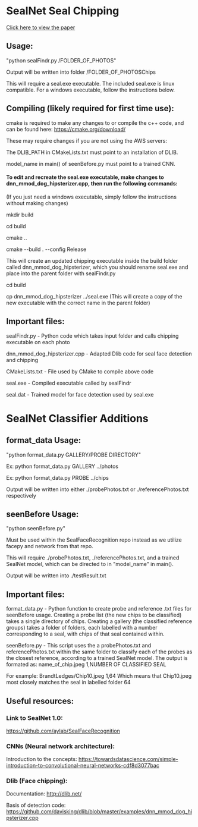 # SealNet Seal Chipping
[Click here to view the paper](https://docs.google.com/document/d/1fTkNYil2fgY3ad057BjPXSQtaSAYtI-956vt_fUJKEQ)

## Usage:

"python sealFindr.py /FOLDER_OF_PHOTOS"

Output will be written into folder /FOLDER_OF_PHOTOSChips

This will require a seal.exe executable. The included seal.exe is linux compatible. For a windows executable, follow the instructions below.


## Compiling (likely required for first time use):

cmake is required to make any changes to or compile the c++ code, and can be found here: https://cmake.org/download/

These may require changes if you are not using the AWS servers:

The DLIB_PATH in CMakeLists.txt must point to an installation of DLIB. 

model_name in main() of seenBefore.py must point to a trained CNN.



#### To edit and recreate the seal.exe executable, make changes to dnn_mmod_dog_hipsterizer.cpp, then run the following commands:
(If you just need a windows executable, simply follow the instructions without making changes)

mkdir build

cd build

cmake ..

cmake --build . --config Release

This will create an updated chipping executable inside the build folder called dnn_mmod_dog_hipsterizer, which you should rename seal.exe and place into the parent folder with sealFindr.py

cd build

cp dnn_mmod_dog_hipsterizer ../seal.exe 
(This will create a copy of the new executable with the correct name in the parent folder)


## Important files:

sealFindr.py - Python code which takes input folder and calls chipping executable on each photo

dnn_mmod_dog_hipsterizer.cpp - Adapted Dlib code for seal face detection and chipping

CMakeLists.txt - File used by CMake to compile above code

seal.exe - Compiled executable called by sealFindr

seal.dat - Trained model for face detection used by seal.exe


# SealNet Classifier Additions

## format_data Usage:

"python format_data.py GALLERY/PROBE DIRECTORY"

Ex: python format_data.py GALLERY ../photos

Ex: python format_data.py PROBE ../chips

Output will be written into either ./probePhotos.txt or ./referencePhotos.txt respectively

## seenBefore Usage:

"python seenBefore.py"

Must be used within the SealFaceRecognition repo instead as we utilize facepy and network from that repo.

This will require ./probePhotos.txt, ./referencePhotos.txt, and a trained SealNet model, which can be directed to in "model_name" in main().

Output will be written into ./testResult.txt

## Important files:

format_data.py - Python function to create probe and reference .txt files for seenBefore usage. Creating a probe list (the new chips to be classified) takes a single directory of chips. Creating a gallery (the classified reference groups) takes a folder of folders, each labelled with a number corresponding to a seal, with chips of that seal contained within. 

seenBefore.py - This script uses the a probePhotos.txt and referencePhotos.txt within the same folder to classify each of the probes as the closest reference, according to a trained SealNet model. The output is formated as: name_of_chip.jpeg 1,NUMBER OF CLASSIFIED SEAL

For example: BrandtLedges/Chip10.jpeg 1,64  Which means that Chip10.jpeg most closely matches the seal in labelled folder 64

## Useful resources:

### Link to SealNet 1.0:
https://github.com/aylab/SealFaceRecognition

### CNNs (Neural network architecture):

Introduction to the concepts: https://towardsdatascience.com/simple-introduction-to-convolutional-neural-networks-cdf8d3077bac

### Dlib (Face chipping):

Documentation: http://dlib.net/

Basis of detection code: https://github.com/davisking/dlib/blob/master/examples/dnn_mmod_dog_hipsterizer.cpp
